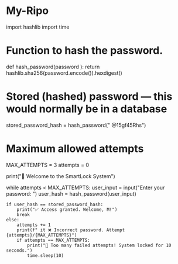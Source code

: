# My-Ripo
import hashlib
import time

# Function to hash the password.
def hash_password(password ):
    return hashlib.sha256(password.encode()).hexdigest()

# Stored (hashed) password — this would normally be in a database
stored_password_hash = hash_password(" @15gf45Rhs")

# Maximum allowed attempts
MAX_ATTEMPTS = 3
attempts = 0

print("🔐 Welcome to the SmartLock System")

while attempts < MAX_ATTEMPTS:
    user_input = input("Enter your password: ")
    user_hash = hash_password(user_input)

    if user_hash == stored_password_hash:
        print("✅ Access granted. Welcome, M!")
        break
    else:
        attempts += 1
        print(f" it ❌ Incorrect password. Attempt {attempts}/{MAX_ATTEMPTS}")
        if attempts == MAX_ATTEMPTS:
            print("🚫 Too many failed attempts! System locked for 10 seconds.")
            time.sleep(10)
